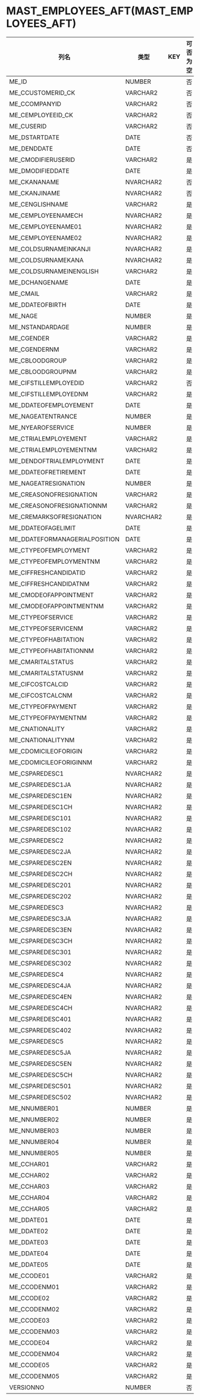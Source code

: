 # MAST_EMPLOYEES_AFT(MAST_EMPLOYEES_AFT)
| 列名   | 类型   | KEY  | 可否为空 | 注释   |
| ---- | ---- | ---- | ---- | ---- |
|ME_ID|NUMBER||否|null|
|ME_CCUSTOMERID_CK|VARCHAR2||否|null|
|ME_CCOMPANYID|VARCHAR2||否|null|
|ME_CEMPLOYEEID_CK|VARCHAR2||否|null|
|ME_CUSERID|VARCHAR2||否|null|
|ME_DSTARTDATE|DATE||否|null|
|ME_DENDDATE|DATE||否|null|
|ME_CMODIFIERUSERID|VARCHAR2||是|null|
|ME_DMODIFIEDDATE|DATE||是|null|
|ME_CKANANAME|NVARCHAR2||否|null|
|ME_CKANJINAME|NVARCHAR2||否|null|
|ME_CENGLISHNAME|VARCHAR2||是|null|
|ME_CEMPLOYEENAMECH|NVARCHAR2||是|null|
|ME_CEMPLOYEENAME01|NVARCHAR2||是|null|
|ME_CEMPLOYEENAME02|NVARCHAR2||是|null|
|ME_COLDSURNAMEINKANJI|NVARCHAR2||是|null|
|ME_COLDSURNAMEKANA|NVARCHAR2||是|null|
|ME_COLDSURNAMEINENGLISH|VARCHAR2||是|null|
|ME_DCHANGENAME|DATE||是|null|
|ME_CMAIL|VARCHAR2||是|null|
|ME_DDATEOFBIRTH|DATE||是|null|
|ME_NAGE|NUMBER||是|null|
|ME_NSTANDARDAGE|NUMBER||是|null|
|ME_CGENDER|VARCHAR2||是|null|
|ME_CGENDERNM|VARCHAR2||是|null|
|ME_CBLOODGROUP|VARCHAR2||是|null|
|ME_CBLOODGROUPNM|VARCHAR2||是|null|
|ME_CIFSTILLEMPLOYEDID|VARCHAR2||否|null|
|ME_CIFSTILLEMPLOYEDNM|VARCHAR2||是|null|
|ME_DDATEOFEMPLOYEMENT|DATE||是|null|
|ME_NAGEATENTRANCE|NUMBER||是|null|
|ME_NYEAROFSERVICE|NUMBER||是|null|
|ME_CTRIALEMPLOYEMENT|VARCHAR2||是|null|
|ME_CTRIALEMPLOYEMENTNM|VARCHAR2||是|null|
|ME_DENDOFTRIALEMPLOYMENT|DATE||是|null|
|ME_DDATEOFRETIREMENT|DATE||是|null|
|ME_NAGEATRESIGNATION|NUMBER||是|null|
|ME_CREASONOFRESIGNATION|VARCHAR2||是|null|
|ME_CREASONOFRESIGNATIONNM|VARCHAR2||是|null|
|ME_CREMARKSOFRESIGNATION|NVARCHAR2||是|null|
|ME_DDATEOFAGELIMIT|DATE||是|null|
|ME_DDATEFORMANAGERIALPOSITION|DATE||是|null|
|ME_CTYPEOFEMPLOYMENT|VARCHAR2||是|null|
|ME_CTYPEOFEMPLOYMENTNM|VARCHAR2||是|null|
|ME_CIFFRESHCANDIDATID|VARCHAR2||是|null|
|ME_CIFFRESHCANDIDATNM|VARCHAR2||是|null|
|ME_CMODEOFAPPOINTMENT|VARCHAR2||是|null|
|ME_CMODEOFAPPOINTMENTNM|VARCHAR2||是|null|
|ME_CTYPEOFSERVICE|VARCHAR2||是|null|
|ME_CTYPEOFSERVICENM|VARCHAR2||是|null|
|ME_CTYPEOFHABITATION|VARCHAR2||是|null|
|ME_CTYPEOFHABITATIONNM|VARCHAR2||是|null|
|ME_CMARITALSTATUS|VARCHAR2||是|null|
|ME_CMARITALSTATUSNM|VARCHAR2||是|null|
|ME_CIFCOSTCALCID|VARCHAR2||是|null|
|ME_CIFCOSTCALCNM|VARCHAR2||是|null|
|ME_CTYPEOFPAYMENT|VARCHAR2||是|null|
|ME_CTYPEOFPAYMENTNM|VARCHAR2||是|null|
|ME_CNATIONALITY|VARCHAR2||是|null|
|ME_CNATIONALITYNM|VARCHAR2||是|null|
|ME_CDOMICILEOFORIGIN|VARCHAR2||是|null|
|ME_CDOMICILEOFORIGINNM|VARCHAR2||是|null|
|ME_CSPAREDESC1|NVARCHAR2||是|null|
|ME_CSPAREDESC1JA|NVARCHAR2||是|null|
|ME_CSPAREDESC1EN|NVARCHAR2||是|null|
|ME_CSPAREDESC1CH|NVARCHAR2||是|null|
|ME_CSPAREDESC101|NVARCHAR2||是|null|
|ME_CSPAREDESC102|NVARCHAR2||是|null|
|ME_CSPAREDESC2|NVARCHAR2||是|null|
|ME_CSPAREDESC2JA|NVARCHAR2||是|null|
|ME_CSPAREDESC2EN|NVARCHAR2||是|null|
|ME_CSPAREDESC2CH|NVARCHAR2||是|null|
|ME_CSPAREDESC201|NVARCHAR2||是|null|
|ME_CSPAREDESC202|NVARCHAR2||是|null|
|ME_CSPAREDESC3|NVARCHAR2||是|null|
|ME_CSPAREDESC3JA|NVARCHAR2||是|null|
|ME_CSPAREDESC3EN|NVARCHAR2||是|null|
|ME_CSPAREDESC3CH|NVARCHAR2||是|null|
|ME_CSPAREDESC301|NVARCHAR2||是|null|
|ME_CSPAREDESC302|NVARCHAR2||是|null|
|ME_CSPAREDESC4|NVARCHAR2||是|null|
|ME_CSPAREDESC4JA|NVARCHAR2||是|null|
|ME_CSPAREDESC4EN|NVARCHAR2||是|null|
|ME_CSPAREDESC4CH|NVARCHAR2||是|null|
|ME_CSPAREDESC401|NVARCHAR2||是|null|
|ME_CSPAREDESC402|NVARCHAR2||是|null|
|ME_CSPAREDESC5|NVARCHAR2||是|null|
|ME_CSPAREDESC5JA|NVARCHAR2||是|null|
|ME_CSPAREDESC5EN|NVARCHAR2||是|null|
|ME_CSPAREDESC5CH|NVARCHAR2||是|null|
|ME_CSPAREDESC501|NVARCHAR2||是|null|
|ME_CSPAREDESC502|NVARCHAR2||是|null|
|ME_NNUMBER01|NUMBER||是|null|
|ME_NNUMBER02|NUMBER||是|null|
|ME_NNUMBER03|NUMBER||是|null|
|ME_NNUMBER04|NUMBER||是|null|
|ME_NNUMBER05|NUMBER||是|null|
|ME_CCHAR01|VARCHAR2||是|null|
|ME_CCHAR02|VARCHAR2||是|null|
|ME_CCHAR03|VARCHAR2||是|null|
|ME_CCHAR04|VARCHAR2||是|null|
|ME_CCHAR05|VARCHAR2||是|null|
|ME_DDATE01|DATE||是|null|
|ME_DDATE02|DATE||是|null|
|ME_DDATE03|DATE||是|null|
|ME_DDATE04|DATE||是|null|
|ME_DDATE05|DATE||是|null|
|ME_CCODE01|VARCHAR2||是|null|
|ME_CCODENM01|VARCHAR2||是|null|
|ME_CCODE02|VARCHAR2||是|null|
|ME_CCODENM02|VARCHAR2||是|null|
|ME_CCODE03|VARCHAR2||是|null|
|ME_CCODENM03|VARCHAR2||是|null|
|ME_CCODE04|VARCHAR2||是|null|
|ME_CCODENM04|VARCHAR2||是|null|
|ME_CCODE05|VARCHAR2||是|null|
|ME_CCODENM05|VARCHAR2||是|null|
|VERSIONNO|NUMBER||否|null|
